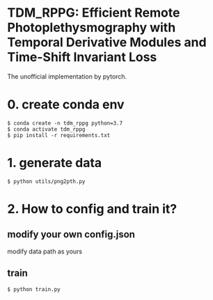 # TDM_RPPG: Efficient Remote Photoplethysmography with Temporal Derivative Modules and Time-Shift Invariant Loss

The unofficial implementation by pytorch.


# 0. create conda env
```
$ conda create -n tdm_rppg python=3.7
$ conda activate tdm_rppg
$ pip install -r requirements.txt
```
# 1. generate data
```
$ python utils/png2pth.py
```

# 2. How to config and train it?

## modify your own config.json
modify data path as yours

## train
```
$ python train.py
```

